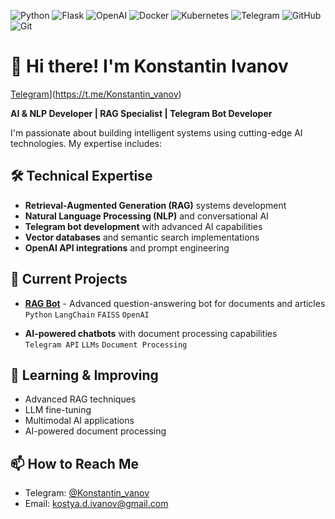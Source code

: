 ![Python](https://img.shields.io/badge/Python-3776AB?style=for-the-badge&logo=python&logoColor=white)
![Flask](https://img.shields.io/badge/Flask-000000?style=for-the-badge&logo=flask&logoColor=white)
![OpenAI](https://img.shields.io/badge/OpenAI-412991?style=for-the-badge&logo=openai&logoColor=white)
![Docker](https://img.shields.io/badge/Docker-2496ED?style=for-the-badge&logo=docker&logoColor=white)
![Kubernetes](https://img.shields.io/badge/Kubernetes-326CE5?style=for-the-badge&logo=kubernetes&logoColor=white)
![Telegram](https://img.shields.io/badge/Telegram_Bots-26A5E4?style=for-the-badge&logo=telegram&logoColor=white)
![GitHub](https://img.shields.io/badge/GitHub-181717?style=for-the-badge&logo=github&logoColor=white)
![Git](https://img.shields.io/badge/Git-F05032?style=for-the-badge&logo=git&logoColor=white)

# 👋 Hi there! I'm Konstantin Ivanov

[Telegram](https://img.shields.io/badge/Telegram-Konstantin_vanov-26A5E4?logo=telegram&logoColor=white)](https://t.me/Konstantin_vanov)

**AI & NLP Developer | RAG Specialist | Telegram Bot Developer**

I'm passionate about building intelligent systems using cutting-edge AI technologies. My expertise includes:

## 🛠️ Technical Expertise

- **Retrieval-Augmented Generation (RAG)** systems development
- **Natural Language Processing (NLP)** and conversational AI
- **Telegram bot development** with advanced AI capabilities
- **Vector databases** and semantic search implementations
- **OpenAI API integrations** and prompt engineering

## 🔭 Current Projects

- **[RAG Bot](https://github.com/Konstantin-vanov-hub/RAG_bot)** - Advanced question-answering bot for documents and articles  
  `Python` `LangChain` `FAISS` `OpenAI`
  
- **AI-powered chatbots** with document processing capabilities  
  `Telegram API` `LLMs` `Document Processing`

## 🌱 Learning & Improving

-  Advanced RAG techniques
-  LLM fine-tuning
-  Multimodal AI applications
-  AI-powered document processing

## 📫 How to Reach Me

-  Telegram: [@Konstantin_vanov](https://t.me/Konstantin_vanov)
-  Email: kostya.d.ivanov@gmail.com






